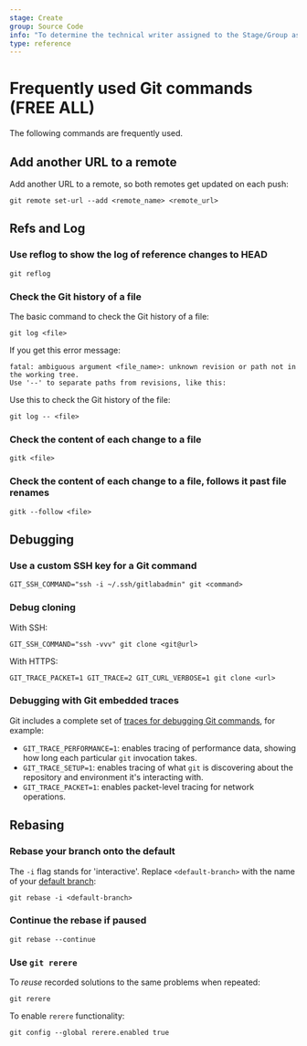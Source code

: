 ```yaml
---
stage: Create
group: Source Code
info: "To determine the technical writer assigned to the Stage/Group associated with this page, see https://about.gitlab.com/handbook/product/ux/technical-writing/#assignments"
type: reference
---
```


# Frequently used Git commands **(FREE ALL)**

The following commands are frequently used.

## Add another URL to a remote

Add another URL to a remote, so both remotes get updated on each push:

```shell
git remote set-url --add <remote_name> <remote_url>
```

## Refs and Log

### Use reflog to show the log of reference changes to HEAD

```shell
git reflog
```

### Check the Git history of a file

The basic command to check the Git history of a file:

```shell
git log <file>
```

If you get this error message:

```plaintext
fatal: ambiguous argument <file_name>: unknown revision or path not in the working tree.
Use '--' to separate paths from revisions, like this:
```

Use this to check the Git history of the file:

```shell
git log -- <file>
```

### Check the content of each change to a file

```shell
gitk <file>
```

### Check the content of each change to a file, follows it past file renames

```shell
gitk --follow <file>
```

## Debugging

### Use a custom SSH key for a Git command

```shell
GIT_SSH_COMMAND="ssh -i ~/.ssh/gitlabadmin" git <command>
```

### Debug cloning

With SSH:

```shell
GIT_SSH_COMMAND="ssh -vvv" git clone <git@url>
```

With HTTPS:

```shell
GIT_TRACE_PACKET=1 GIT_TRACE=2 GIT_CURL_VERBOSE=1 git clone <url>
```

### Debugging with Git embedded traces

Git includes a complete set of [traces for debugging Git commands](https://git-scm.com/book/en/v2/Git-Internals-Environment-Variables#_debugging), for example:

- `GIT_TRACE_PERFORMANCE=1`: enables tracing of performance data, showing how long each particular `git` invocation takes.
- `GIT_TRACE_SETUP=1`: enables tracing of what `git` is discovering about the repository and environment it's interacting with.
- `GIT_TRACE_PACKET=1`: enables packet-level tracing for network operations.

## Rebasing

### Rebase your branch onto the default

The `-i` flag stands for 'interactive'. Replace `<default-branch>` with the name
of your [default branch](../../user/project/repository/branches/default.md):

```shell
git rebase -i <default-branch>
```

### Continue the rebase if paused

```shell
git rebase --continue
```

### Use `git rerere`

To _reuse_ recorded solutions to the same problems when repeated:

```shell
git rerere
```

To enable `rerere` functionality:

```shell
git config --global rerere.enabled true
```

<!-- ## Troubleshooting

Include any troubleshooting steps that you can foresee. If you know beforehand what issues
one might have when setting this up, or when something is changed, or on upgrading, it's
important to describe those, too. Think of things that may go wrong and include them here.
This is important to minimize requests for support, and to avoid doc comments with
questions that you know someone might ask.

Each scenario can be a third-level heading, for example `### Getting error message X`.
If you have none to add when creating a doc, leave this section in place
but commented out to help encourage others to add to it in the future. -->
